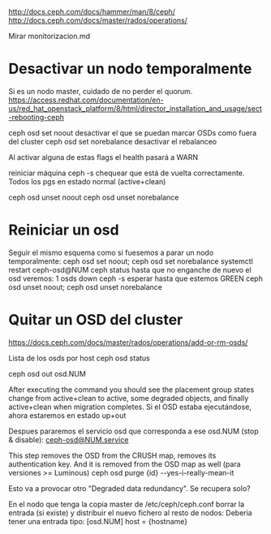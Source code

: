 http://docs.ceph.com/docs/hammer/man/8/ceph/
http://docs.ceph.com/docs/master/rados/operations/

Mirar monitorizacion.md


# Desactivar un nodo temporalmente
Si es un nodo master, cuidado de no perder el quorum.
https://access.redhat.com/documentation/en-us/red_hat_openstack_platform/8/html/director_installation_and_usage/sect-rebooting-ceph

ceph osd set noout
  desactivar el que se puedan marcar OSDs como fuera del cluster
ceph osd set norebalance
  desactivar el rebalanceo

Al activar alguna de estas flags el health pasará a WARN

reiniciar máquina
ceph -s
  chequear que está de vuelta correctamente. Todos los pgs en estado normal (active+clean)

ceph osd unset noout
ceph osd unset norebalance



# Reiniciar un osd
Seguir el mismo esquema como si fuesemos a parar un nodo temporalmente:
ceph osd set noout; ceph osd set norebalance
systemctl restart ceph-osd@NUM
ceph status
  hasta que no enganche de nuevo el osd veremos: 1 osds down
ceph -s
  esperar hasta que estemos GREEN
ceph osd unset noout; ceph osd unset norebalance



# Quitar un OSD del cluster
https://docs.ceph.com/docs/master/rados/operations/add-or-rm-osds/

Lista de los osds por host
ceph osd status

ceph osd out osd.NUM

After executing the command you should see the placement group states change from active+clean to active, some degraded objects, and finally active+clean when migration completes.
Si el OSD estaba ejecutándose, ahora estaremos en estado up+out

Despues pararemos el servicio osd que corresponda a ese osd.NUM (stop & disable):
ceph-osd@NUM.service

This step removes the OSD from the CRUSH map, removes its authentication key. And it is removed from the OSD map as well (para versiones >= Luminous)
ceph osd purge {id} --yes-i-really-mean-it

Esto va a provocar otro "Degraded data redundancy". Se recupera solo?


En el nodo que tenga la copia master de /etc/ceph/ceph.conf borrar la entrada (si existe) y distribuir el nuevo fichero al resto de nodos:
Deberia tener una entrada tipo:
[osd.NUM]
    host = {hostname}

